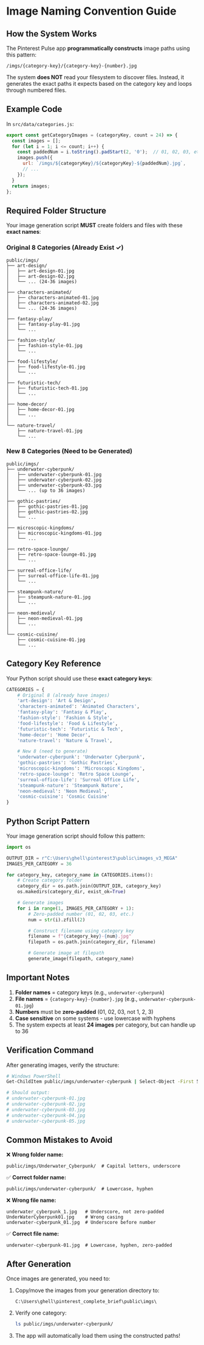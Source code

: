 # Image Naming Convention Guide

## How the System Works

The Pinterest Pulse app **programmatically constructs** image paths using this pattern:

```
/imgs/{category-key}/{category-key}-{number}.jpg
```

The system **does NOT** read your filesystem to discover files. Instead, it generates the exact paths it expects based on the category key and loops through numbered files.

## Example Code

In `src/data/categories.js`:

```javascript
export const getCategoryImages = (categoryKey, count = 24) => {
  const images = [];
  for (let i = 1; i <= count; i++) {
    const paddedNum = i.toString().padStart(2, '0');  // 01, 02, 03, etc.
    images.push({
      url: `/imgs/${categoryKey}/${categoryKey}-${paddedNum}.jpg`,
      // ...
    });
  }
  return images;
};
```

## Required Folder Structure

Your image generation script **MUST** create folders and files with these **exact names**:

### Original 8 Categories (Already Exist ✓)

```
public/imgs/
├── art-design/
│   ├── art-design-01.jpg
│   ├── art-design-02.jpg
│   └── ... (24-36 images)
│
├── characters-animated/
│   ├── characters-animated-01.jpg
│   ├── characters-animated-02.jpg
│   └── ... (24-36 images)
│
├── fantasy-play/
│   ├── fantasy-play-01.jpg
│   └── ...
│
├── fashion-style/
│   ├── fashion-style-01.jpg
│   └── ...
│
├── food-lifestyle/
│   ├── food-lifestyle-01.jpg
│   └── ...
│
├── futuristic-tech/
│   ├── futuristic-tech-01.jpg
│   └── ...
│
├── home-decor/
│   ├── home-decor-01.jpg
│   └── ...
│
└── nature-travel/
    ├── nature-travel-01.jpg
    └── ...
```

### New 8 Categories (Need to be Generated)

```
public/imgs/
├── underwater-cyberpunk/
│   ├── underwater-cyberpunk-01.jpg
│   ├── underwater-cyberpunk-02.jpg
│   ├── underwater-cyberpunk-03.jpg
│   └── ... (up to 36 images)
│
├── gothic-pastries/
│   ├── gothic-pastries-01.jpg
│   ├── gothic-pastries-02.jpg
│   └── ...
│
├── microscopic-kingdoms/
│   ├── microscopic-kingdoms-01.jpg
│   └── ...
│
├── retro-space-lounge/
│   ├── retro-space-lounge-01.jpg
│   └── ...
│
├── surreal-office-life/
│   ├── surreal-office-life-01.jpg
│   └── ...
│
├── steampunk-nature/
│   ├── steampunk-nature-01.jpg
│   └── ...
│
├── neon-medieval/
│   ├── neon-medieval-01.jpg
│   └── ...
│
└── cosmic-cuisine/
    ├── cosmic-cuisine-01.jpg
    └── ...
```

## Category Key Reference

Your Python script should use these **exact category keys**:

```python
CATEGORIES = {
    # Original 8 (already have images)
    'art-design': 'Art & Design',
    'characters-animated': 'Animated Characters',
    'fantasy-play': 'Fantasy & Play',
    'fashion-style': 'Fashion & Style',
    'food-lifestyle': 'Food & Lifestyle',
    'futuristic-tech': 'Futuristic & Tech',
    'home-decor': 'Home Decor',
    'nature-travel': 'Nature & Travel',

    # New 8 (need to generate)
    'underwater-cyberpunk': 'Underwater Cyberpunk',
    'gothic-pastries': 'Gothic Pastries',
    'microscopic-kingdoms': 'Microscopic Kingdoms',
    'retro-space-lounge': 'Retro Space Lounge',
    'surreal-office-life': 'Surreal Office Life',
    'steampunk-nature': 'Steampunk Nature',
    'neon-medieval': 'Neon Medieval',
    'cosmic-cuisine': 'Cosmic Cuisine'
}
```

## Python Script Pattern

Your image generation script should follow this pattern:

```python
import os

OUTPUT_DIR = r"C:\Users\ghell\pinterest3\public\images_v3_MEGA"
IMAGES_PER_CATEGORY = 36

for category_key, category_name in CATEGORIES.items():
    # Create category folder
    category_dir = os.path.join(OUTPUT_DIR, category_key)
    os.makedirs(category_dir, exist_ok=True)

    # Generate images
    for i in range(1, IMAGES_PER_CATEGORY + 1):
        # Zero-padded number (01, 02, 03, etc.)
        num = str(i).zfill(2)

        # Construct filename using category key
        filename = f"{category_key}-{num}.jpg"
        filepath = os.path.join(category_dir, filename)

        # Generate image at filepath
        generate_image(filepath, category_name)
```

## Important Notes

1. **Folder names** = category keys (e.g., `underwater-cyberpunk`)
2. **File names** = `{category-key}-{number}.jpg` (e.g., `underwater-cyberpunk-01.jpg`)
3. **Numbers** must be **zero-padded** (01, 02, 03, not 1, 2, 3)
4. **Case sensitive** on some systems - use lowercase with hyphens
5. The system expects at least **24 images** per category, but can handle up to 36

## Verification Command

After generating images, verify the structure:

```bash
# Windows PowerShell
Get-ChildItem public/imgs/underwater-cyberpunk | Select-Object -First 5

# Should output:
# underwater-cyberpunk-01.jpg
# underwater-cyberpunk-02.jpg
# underwater-cyberpunk-03.jpg
# underwater-cyberpunk-04.jpg
# underwater-cyberpunk-05.jpg
```

## Common Mistakes to Avoid

❌ **Wrong folder name:**
```
public/imgs/Underwater_Cyberpunk/  # Capital letters, underscore
```

✅ **Correct folder name:**
```
public/imgs/underwater-cyberpunk/  # Lowercase, hyphen
```

❌ **Wrong file name:**
```
underwater_cyberpunk_1.jpg   # Underscore, not zero-padded
UnderWaterCyberpunk01.jpg    # Wrong casing
underwater-cyberpunk_01.jpg  # Underscore before number
```

✅ **Correct file name:**
```
underwater-cyberpunk-01.jpg  # Lowercase, hyphen, zero-padded
```

## After Generation

Once images are generated, you need to:

1. Copy/move the images from your generation directory to:
   ```
   C:\Users\ghell\pinterest_complete_brief\public\imgs\
   ```

2. Verify one category:
   ```bash
   ls public/imgs/underwater-cyberpunk/
   ```

3. The app will automatically load them using the constructed paths!
